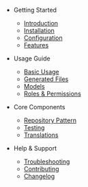 * Getting Started
  * [Introduction](introduction.md)
  * [Installation](installation.md)
  * [Configuration](configuration.md)
  * [Features](features.md)

* Usage Guide
  * [Basic Usage](usage.md)
  * [Generated Files](created-files.md)
  * [Models](created-model.md)
  * [Roles & Permissions](permissions-usage.md)

* Core Components
  * [Repository Pattern](base-repository.md)
  * [Testing](main-test.md)
  * [Translations](translatable-serializer.md)

* Help & Support
  * [Troubleshooting](troubleshooting.md)
  * [Contributing](contributing.md)
  * [Changelog](_changelog.md)
